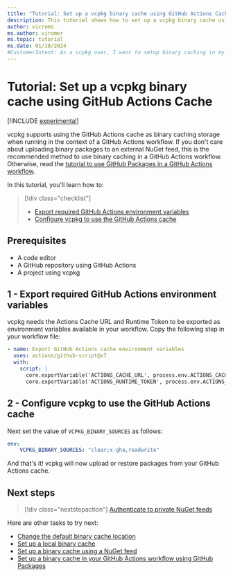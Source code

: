 ```yaml
---
title: "Tutorial: Set up a vcpkg binary cache using GitHub Actions Cache"
description: This tutorial shows how to set up a vcpkg binary cache using a NuGet feed hosted using GitHub Actions Cache
author: vicroms
ms.author: viromer
ms.topic: tutorial
ms.date: 01/10/2024
#CustomerIntent: As a vcpkg user, I want to setup binary caching in my GitHub Actions workflow using GitHub Packages as the binary cache storage
---
```

# Tutorial: Set up a vcpkg binary cache using GitHub Actions Cache

[!INCLUDE [experimental](../../includes/experimental.md)]

vcpkg supports using the GitHub Actions cache as binary caching storage when running in the context of
a GitHub Actions workflow. If you don't care about uploading binary packages to an external NuGet
feed, this is the recommended method to use binary caching in a GitHub Actions workflow. Otherwise,
read the [tutorial to use GitHub Packages in a GitHub Actions
workflow](binary-caching-github-packages.md).

In this tutorial, you'll learn how to:

> [!div class="checklist"]
>
> * [Export required GitHub Actions environment variables](#1---export-required-github-actions-environment-variables)
> * [Configure vcpkg to use the GitHub Actions
>   cache](#2---configure-vcpkg-to-use-the-github-actions-cache)

## Prerequisites

* A code editor
* A GitHub repository using GitHub Actions
* A project using vcpkg

## 1 - Export required GitHub Actions environment variables

vcpkg needs the Actions Cache URL and Runtime Token to be exported as environment variables
available in your workflow. Copy the following step in your workflow file:

```YAML
- name: Export GitHub Actions cache environment variables
  uses: actions/github-script@v7
  with:
    script: |
      core.exportVariable('ACTIONS_CACHE_URL', process.env.ACTIONS_CACHE_URL || '');
      core.exportVariable('ACTIONS_RUNTIME_TOKEN', process.env.ACTIONS_RUNTIME_TOKEN || '');
```

## 2 - Configure vcpkg to use the GitHub Actions cache

Next set the value of `VCPKG_BINARY_SOURCES` as follows:

```YAML
env: 
    VCPKG_BINARY_SOURCES: "clear;x-gha,readwrite"
```

And that's it! vcpkg will now upload or restore packages from your GitHub Actions cache.

## Next steps

> [!div class="nextstepaction"]
> [Authenticate to private NuGet feeds](../reference/binarycaching.md#nuget-credentials)

Here are other tasks to try next:

* [Change the default binary cache location](binary-caching-default.md)
* [Set up a local binary cache](binary-caching-local.md)
* [Set up a binary cache using a NuGet feed](binary-caching-nuget.md)
* [Set up a binary cache in your GitHub Actions workflow using GitHub Packages](binary-caching-github-packages.md)
